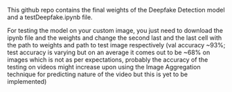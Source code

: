 This github repo contains the final weights of the Deepfake Detection model and a testDeepfake.ipynb file.



For testing the model on your custom image, you just need to download the ipynb file and the weights and change the second last and the last cell with the path to weights and path to test image respectively
(val accuracy ~93%; test accuracy is varying but on an average it comes out to be ~68% on images which is not as per expectations, 
probably the accuracy of the testing on videos might increase upon using the Image Aggregation technique for predicting nature of the video but this is yet to be implemented)
